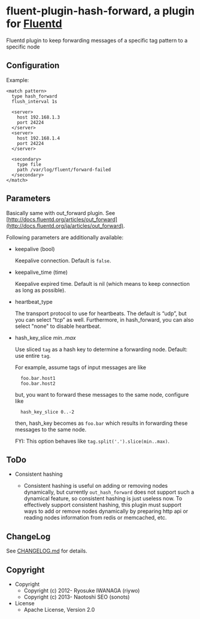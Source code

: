 # fluent-plugin-hash-forward, a plugin for [Fluentd](http://fluentd.org)

Fluentd plugin to keep forwarding messages of a specific tag pattern to a specific node

## Configuration

Example:

    <match pattern>
      type hash_forward
      flush_interval 1s
    
      <server>
        host 192.168.1.3
        port 24224
      </server>
      <server>
        host 192.168.1.4
        port 24224
      </server>
    
      <secondary>
        type file
        path /var/log/fluent/forward-failed
      </secondary>
    </match>

## Parameters

Basically same with out\_forward plugin. See [http://docs.fluentd.org/articles/out_forward](http://docs.fluentd.org/ja/articles/out_forward). 

Following parameters are additionally available:


* keepalive (bool)

    Keepalive connection. Default is `false`.

* keepalive_time (time)

    Keepalive expired time. Default is nil (which means to keep connection as long as possible).

* heartbeat_type

    The transport protocol to use for heartbeats. The default is “udp”, but you can select “tcp” as well.
    Furthermore, in hash_forward, you can also select "none" to disable heartbeat. 

* hash\_key\_slice *min*..*max*

    Use sliced `tag` as a hash key to determine a forwarding node. Default: use entire `tag`. 

    For example, assume tags of input messages are like

        foo.bar.host1
        foo.bar.host2

    but, you want to forward these messages to the same node, configure like

        hash_key_slice 0..-2

    then, hash\_key becomes as `foo.bar` which results in forwarding these messages to the same node.

    FYI: This option behaves like `tag.split('.').slice(min..max)`.

## ToDo

* Consistent hashing

   * Consistent hashing is useful on adding or removing nodes dynamically, but currently `out_hash_forward` does not support such a dynamical feature, so consistent hashing is just useless now. To effectively support consistent hashing, this plugin must support ways to add or remove nodes dynamically by preparing http api or reading nodes information from redis or memcached, etc. 

## ChangeLog

See [CHANGELOG.md](CHANGELOG.md) for details. 

## Copyright

* Copyright
  * Copyright (c) 2012- Ryosuke IWANAGA (riywo)
  * Copyright (c) 2013- Naotoshi SEO (sonots)
* License
  * Apache License, Version 2.0
